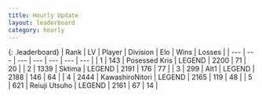 ```yaml
---
title: Hourly Update
layout: leaderboard
category: hourly
---
```


{: .leaderboard}
| Rank | LV | Player | Division | Elo | Wins | Losses |
| --- | --- | --- | --- | --- | --- | --- |
| <span data-change="0">1</span> | 143 | <span title="ID: 402846">Posessed Kris</span> | LEGEND | <span data-change="0">2200</span> | <span data-change="0">71</span> | <span data-change="0">20</span> |
| <span data-change="0">2</span> | 1339 | <span title="ID: 353063">Sktima</span> | LEGEND | <span data-change="0">2191</span> | <span data-change="0">176</span> | <span data-change="0">77</span> |
| <span data-change="0">3</span> | 299 | <span title="ID: 443550">Alt1</span> | LEGEND | <span data-change="4">2188</span> | <span data-change="1">146</span> | <span data-change="0">64</span> |
| <span data-change="2">4</span> | 2444 | <span title="ID: 164871">KawashiroNitori</span> | LEGEND | <span data-change="9">2165</span> | <span data-change="2">119</span> | <span data-change="0">48</span> |
| <span data-change="-1">5</span> | 621 | <span title="ID: 335720">Reiuji Utsuho</span> | LEGEND | <span data-change="0">2161</span> | <span data-change="0">67</span> | <span data-change="0">14</span> |